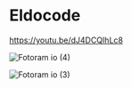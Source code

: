# Eldocode
https://youtu.be/dJ4DCQIhLc8

![Fotoram io (4)](https://user-images.githubusercontent.com/78022759/122765148-df711180-d2a8-11eb-84be-68eb9caad1cd.png)

![Fotoram io (3)](https://user-images.githubusercontent.com/78022759/122764862-93be6800-d2a8-11eb-9650-3d4ee9563dcd.png)
